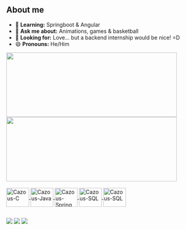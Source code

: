 ## About me

- 🌱 **Learning:** Springboot & Angular
- 💬 **Ask me about:** Animations, games & basketball
- 👀 **Looking for:** Love... but a backend internship would be nice! =D
- 😄 **Pronouns:** He/Him

<div>
  <a href="https://github.com/cazous">
  <img height="170em" width="450em" src="https://github-readme-stats.vercel.app/api?username=cazous&show_icons=true&theme=chartreuse-dark&include_all_commits=true&count_private=true"/>
  <img height="170em" width="450em" src="https://github-readme-stats.vercel.app/api/top-langs/?username=cazous&layout=compact&langs_count=16&theme=chartreuse-dark"/>
</div>
<div style="display: inline_block"><br>
  <img align="center" alt="Cazous-C" height="50" width="60" src="https://cdn.jsdelivr.net/gh/devicons/devicon/icons/c/c-line.svg">
  <img align="center" alt="Cazous-Java" height="50" width="60" src="https://cdn.jsdelivr.net/gh/devicons/devicon/icons/java/java-plain.svg">
  <img align="center" alt="Cazous-Spring" height="50" width="60" src="https://cdn.jsdelivr.net/gh/devicons/devicon/icons/spring/spring-original.svg">
  <img align="center" alt="Cazous-SQL" height="50" width="60" src="https://cdn.jsdelivr.net/gh/devicons/devicon/icons/mysql/mysql-original.svg">
  <img align="center" alt="Cazous-SQL" height="50" width="60" src="https://cdn.jsdelivr.net/gh/devicons/devicon/icons/csharp/csharp-line.svg" />
  
 ##
  <div>
    <a href="mailto:caiolspinheiro@gmail.com"><img src="https://img.shields.io/badge/Gmail-D14836?style=for-the-badge&logo=gmail&logoColor=white" target="_blank"></a>
    <a href="https://www.linkedin.com/in/caio-leal-de-souza-pinheiro-852a7b1a1/" target="_blank"><img src="https://img.shields.io/badge/LinkedIn-0077B5?style=for-the-badge&logo=linkedin&logoColor=white" target="_blank"></a>
     <a href="https://www.instagram.com/caiolspinheiro/" target="_blank"><img src="https://img.shields.io/badge/Instagram-E4405F?style=for-the-badge&logo=instagram&logoColor=white" target="_blank"></a>
  </div>
  
